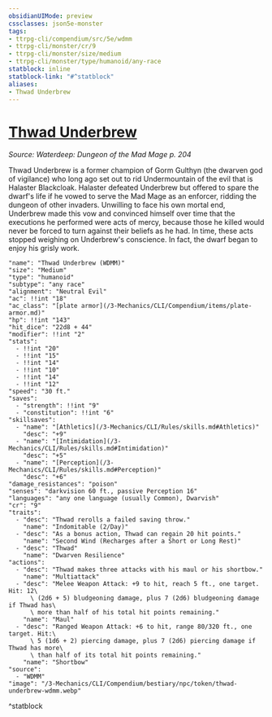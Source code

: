 ```yaml
---
obsidianUIMode: preview
cssclasses: json5e-monster
tags:
- ttrpg-cli/compendium/src/5e/wdmm
- ttrpg-cli/monster/cr/9
- ttrpg-cli/monster/size/medium
- ttrpg-cli/monster/type/humanoid/any-race
statblock: inline
statblock-link: "#^statblock"
aliases:
- Thwad Underbrew
---
```

# [Thwad Underbrew](3-Mechanics\CLI\Compendium\bestiary\npc/thwad-underbrew-wdmm.md)
*Source: Waterdeep: Dungeon of the Mad Mage p. 204*  

Thwad Underbrew is a former champion of Gorm Gulthyn (the dwarven god of vigilance) who long ago set out to rid Undermountain of the evil that is Halaster Blackcloak. Halaster defeated Underbrew but offered to spare the dwarf's life if he vowed to serve the Mad Mage as an enforcer, ridding the dungeon of other invaders. Unwilling to face his own mortal end, Underbrew made this vow and convinced himself over time that the executions he performed were acts of mercy, because those he killed would never be forced to turn against their beliefs as he had. In time, these acts stopped weighing on Underbrew's conscience. In fact, the dwarf began to enjoy his grisly work.

```statblock
"name": "Thwad Underbrew (WDMM)"
"size": "Medium"
"type": "humanoid"
"subtype": "any race"
"alignment": "Neutral Evil"
"ac": !!int "18"
"ac_class": "[plate armor](/3-Mechanics/CLI/Compendium/items/plate-armor.md)"
"hp": !!int "143"
"hit_dice": "22d8 + 44"
"modifier": !!int "2"
"stats":
  - !!int "20"
  - !!int "15"
  - !!int "14"
  - !!int "10"
  - !!int "14"
  - !!int "12"
"speed": "30 ft."
"saves":
  - "strength": !!int "9"
  - "constitution": !!int "6"
"skillsaves":
  - "name": "[Athletics](/3-Mechanics/CLI/Rules/skills.md#Athletics)"
    "desc": "+9"
  - "name": "[Intimidation](/3-Mechanics/CLI/Rules/skills.md#Intimidation)"
    "desc": "+5"
  - "name": "[Perception](/3-Mechanics/CLI/Rules/skills.md#Perception)"
    "desc": "+6"
"damage_resistances": "poison"
"senses": "darkvision 60 ft., passive Perception 16"
"languages": "any one language (usually Common), Dwarvish"
"cr": "9"
"traits":
  - "desc": "Thwad rerolls a failed saving throw."
    "name": "Indomitable (2/Day)"
  - "desc": "As a bonus action, Thwad can regain 20 hit points."
    "name": "Second Wind (Recharges after a Short or Long Rest)"
  - "desc": "Thwad"
    "name": "Dwarven Resilience"
"actions":
  - "desc": "Thwad makes three attacks with his maul or his shortbow."
    "name": "Multiattack"
  - "desc": "Melee Weapon Attack: +9 to hit, reach 5 ft., one target. Hit: 12\
      \ (2d6 + 5) bludgeoning damage, plus 7 (2d6) bludgeoning damage if Thwad has\
      \ more than half of his total hit points remaining."
    "name": "Maul"
  - "desc": "Ranged Weapon Attack: +6 to hit, range 80/320 ft., one target. Hit:\
      \ 5 (1d6 + 2) piercing damage, plus 7 (2d6) piercing damage if Thwad has more\
      \ than half of its total hit points remaining."
    "name": "Shortbow"
"source":
  - "WDMM"
"image": "/3-Mechanics/CLI/Compendium/bestiary/npc/token/thwad-underbrew-wdmm.webp"
```
^statblock